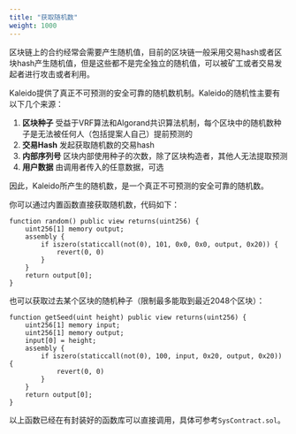 ```yaml
---
title: "获取随机数"
weight: 1000
---
```


区块链上的合约经常会需要产生随机值，目前的区块链一般采用交易hash或者区块hash产生随机值，但是这些都不是完全独立的随机值，可以被矿工或者交易发起者进行攻击或者利用。

Kaleido提供了真正不可预测的安全可靠的随机数机制。Kaleido的随机性主要有以下几个来源：

1. **区块种子** 受益于VRF算法和Algorand共识算法机制，每个区块中的随机数种子是无法被任何人（包括提案人自己）提前预测的
2. **交易Hash** 发起获取随机数的交易hash
3. **内部序列号** 区块内部使用种子的次数，除了区块构造者，其他人无法提取预测
4. **用户数据** 由调用者传入的任意数据，可选

因此，Kaleido所产生的随机数，是一个真正不可预测的安全可靠的随机数。 


你可以通过内置函数直接获取随机数，代码如下：

```solidity
function random() public view returns(uint256) {
    uint256[1] memory output;
    assembly {
        if iszero(staticcall(not(0), 101, 0x0, 0x0, output, 0x20)) {
            revert(0, 0)
        }
    }
    return output[0];
}
```

也可以获取过去某个区块的随机种子（限制最多能取到最近2048个区块）：

```solidity
function getSeed(uint height) public view returns(uint256) {
    uint256[1] memory input;
    uint256[1] memory output;
	input[0] = height;
    assembly {
        if iszero(staticcall(not(0), 100, input, 0x20, output, 0x20)) {
            revert(0, 0)
        }
    }
    return output[0];
}
```

以上函数已经在有封装好的函数库可以直接调用，具体可参考`SysContract.sol`。

